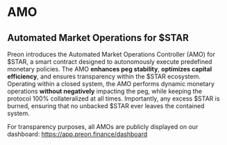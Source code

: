 
# AMO

## Automated Market Operations for $STAR


Preon introduces the Automated Market Operations Controller (AMO) for $STAR, a smart contract designed to autonomously execute predefined monetary policies. The AMO **enhances peg stability**, **optimizes capital efficiency**, and ensures transparency within the $STAR ecosystem. Operating within a closed system, the AMO performs dynamic monetary operations **without negatively** impacting the peg, while keeping the protocol 100% collateralized at all times. Importantly, any excess $STAR is burned, ensuring that no unbacked $STAR ever leaves the contained system.

For transparency purposes, all AMOs are publicly displayed on our dashboard: https://app.preon.finance/dashboard




